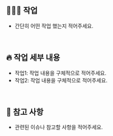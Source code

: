 ## 💁🏻‍♀️ 작업

- 간단히 어떤 작업 했는지 적어주세요.

<br>

## 🔥 작업 세부 내용

- 작업1: 작업 내용을 구체적으로 적어주세요.
- 작업2: 작업 내용을 구체적으로 적어주세요.

<br>

## 🚫 참고 사항

- 관련된 이슈나 참고할 사항을 적어주세요.
